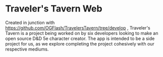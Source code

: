 # Traveler's Tavern Web

Created in junction with https://github.com/OGFlash/TravelersTavern/tree/develop , Traveler's Tavern is a project being worked on by six developers looking to make an open source D&D 5e character creator. The app is intended to be a side project for us, as we explore completing the project cohesively with our respective mediums.
